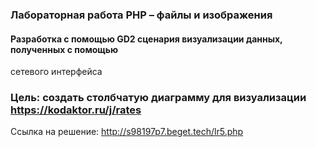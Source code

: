 ### Лабораторная работа PHP – файлы и изображения
#### Разработка с помощью GD2 сценария визуализации данных, полученных с помощью
сетевого интерфейса
### Цель: создать столбчатую диаграмму для визуализации https://kodaktor.ru/j/rates

Ссылка на решение: http://s98197p7.beget.tech/lr5.php
